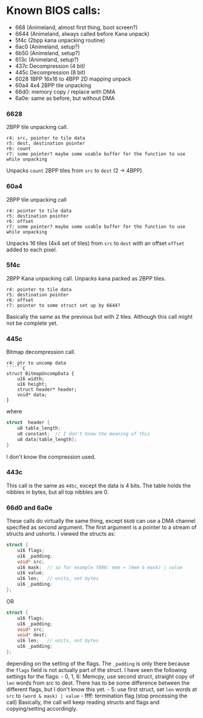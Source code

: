 # Known BIOS calls:
 - 668 (Animeland, almost first thing, boot screen?)
 - 6644 (Animeland, always called before Kana unpack)
 - 5f4c (2bpp kana unpacking routine)
 - 6ac0 (Animeland, setup?)
 - 6b50 (Animeland, setup?)
 - 613c (Animeland, setup?)
 - 437c Decompression (4 bit)
 - 445c Decompression (8 bit)
 - 6028 1BPP 16x16 to 4BPP 2D mapping unpack
 - 60a4 4x4 2BPP tile unpacking
 - 66d0: memory copy / replace with DMA
 - 6a0e: same as before, but without DMA

### 6628

2BPP tile unpacking call. 
```
r4: src, pointer to tile data
r5: dest, destination pointer
r6: count
r7: some pointer? maybe some usable buffer for the function to use while unpacking
```
Unpacks `count` 2BPP tiles from `src` to `dest` (2 -> 4BPP).

### 60a4

2BPP tile unpacking call
```
r4: pointer to tile data
r5: destination pointer
r6: offset
r7: some pointer? maybe some usable buffer for the function to use while unpacking
```
Unpacks 16 tiles (4x4 set of tiles) from `src` to `dest` with an offset `offset` added to each pixel.
 
### 5f4c

2BPP Kana unpacking call. Unpacks kana packed as 2BPP tiles.
```
r4: pointer to tile data
r5: destination pointer
r6: offset
r7: pointer to some struct set up by 6644?
```
Basically the same as the previous but with 2 tiles. Although this call might not be complete yet.

### 445c

Bitmap decompression call. 
```
r4: ptr to uncomp data
``````C
struct BitmapUncompData {
    u16 width;
    u16 height;
    struct header* header;
    void* data;
}
```
where 
```C
struct  header {
    u8 table_length;
    u8 constant;  // I don't know the meaning of this
    u8 data[table_length];
}
```
I don't know the compression used.

### 443c
This call is the same as `445c`, except the data is 4 bits. The table holds the nibbles in bytes,
but all top nibbles are 0.

### 66d0 and 6a0e

These calls do virtually the same thing, except `66d0` can use a DMA channel specified as second argument.
The first argument is a pointer to a stream of structs and ushorts. I viewed the structs as:
```C
struct {
    u16 flags;
    u16 _padding;
    void* src;
    u16 mask;  // so for example f800: mem = (mem & mask) | value
    u16 value;
    u16 len;   // units, not bytes
    u16 _padding;
};
```
OR
```C
struct {
    u16 flags;
    u16 _padding;
    void* src;
    void* dest;
    u16 len;   // units, not bytes
    u16 _padding;
};
```
depending on the setting of the flags. The `_padding` is only there because the `flags` field is not actually 
part of the struct. I have seen the following settings for the flags:
    - 0, 1, 6: Memcpy, use second struct, straight copy of `len` words from src to dest. There has to be some difference
       between the different flags, but I don't know this yet.
    - 5: use first struct, set `len` words at `src` to `(word & mask) | value`
    - ffff: termination flag (stop processing the call)
Basically, the call will keep reading structs and flags and copying/setting accordingly.